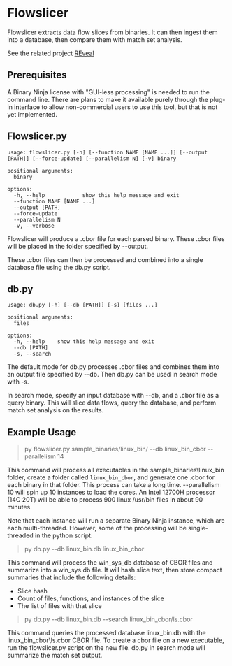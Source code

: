
# Flowslicer

Flowslicer extracts data flow slices from binaries.  It can then ingest them into a database, then compare them with
match set analysis.

See the related project [REveal](github.com/praxiseng/reveal)

## Prerequisites

A Binary Ninja license with "GUI-less processing" is needed to run the command line.  There are plans to make it
available purely through the plug-in interface to allow non-commercial users to use this tool, but that is not yet
implemented.


## Flowslicer.py

```
usage: flowslicer.py [-h] [--function NAME [NAME ...]] [--output [PATH]] [--force-update] [--parallelism N] [-v] binary

positional arguments:
  binary

options:
  -h, --help            show this help message and exit
  --function NAME [NAME ...]
  --output [PATH]
  --force-update
  --parallelism N
  -v, --verbose
```

Flowslicer will produce a .cbor file for each parsed binary.  These .cbor files will be placed in the folder specified
by --output.

These .cbor files can then be processed and combined into a single database file using the db.py script.


## db.py


```
usage: db.py [-h] [--db [PATH]] [-s] [files ...]

positional arguments:
  files

options:
  -h, --help    show this help message and exit
  --db [PATH]
  -s, --search
```


The default mode for db.py processes .cbor files and combines them into an output file specified by --db.  Then db.py
can be used in search mode with -s.

In search mode, specify an input database with --db, and a .cbor file as a query binary.  This will slice data flows, 
query the database, and perform match set analysis on the results.


## Example Usage

> py flowslicer.py sample_binaries/linux_bin/ --db linux_bin_cbor --parallelism 14

This command will process all executables in the sample_binaries\linux_bin folder,  create a folder called
`linux_bin_cbor`, and generate one .cbor for each binary in that folder.  This process can take a long time.
--parallelism 10 will spin up 10 instances to load the cores.  An Intel 12700H processor (14C 20T) will be able to
process 900 linux /usr/bin files in about 90 minutes.

Note that each instance will run a separate Binary Ninja instance, which are each multi-threaded.  However, some
of the processing will be single-threaded in the python script.

> py db.py --db linux_bin.db linux_bin_cbor

This command will process the win_sys_db database of CBOR files and summarize into a win_sys.db file.  It will hash
slice text, then store compact summaries that include the following details:

 * Slice hash
 * Count of files, functions, and instances of the slice
 * The list of files with that slice

 > py db.py --db linux_bin.db --search linux_bin_cbor/ls.cbor

 This command queries the processed database linux_bin.db with the linux_bin_cbor\ls.cbor CBOR file.  To create a cbor
 file on a new executable, run the flowslicer.py script on the new file.  db.py in search mode will summarize
 the match set output.